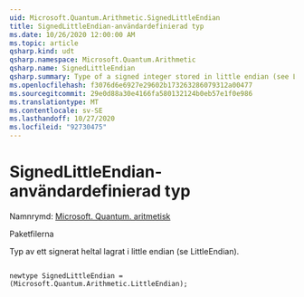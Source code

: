 ```yaml
---
uid: Microsoft.Quantum.Arithmetic.SignedLittleEndian
title: SignedLittleEndian-användardefinierad typ
ms.date: 10/26/2020 12:00:00 AM
ms.topic: article
qsharp.kind: udt
qsharp.namespace: Microsoft.Quantum.Arithmetic
qsharp.name: SignedLittleEndian
qsharp.summary: Type of a signed integer stored in little endian (see LittleEndian).
ms.openlocfilehash: f3076d6e6927e29602b173263286079312a00477
ms.sourcegitcommit: 29e0d88a30e4166fa580132124b0eb57e1f0e986
ms.translationtype: MT
ms.contentlocale: sv-SE
ms.lasthandoff: 10/27/2020
ms.locfileid: "92730475"
---
```

# <a name="signedlittleendian-user-defined-type"></a>SignedLittleEndian-användardefinierad typ

Namnrymd: [Microsoft. Quantum. aritmetisk](xref:Microsoft.Quantum.Arithmetic)

Paketfilerna [](https://nuget.org/packages/)


Typ av ett signerat heltal lagrat i little endian (se LittleEndian).

```qsharp

newtype SignedLittleEndian = (Microsoft.Quantum.Arithmetic.LittleEndian);
```

